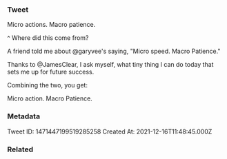 ### Tweet
Micro actions. Macro patience.

^ Where did this come from?

A friend told me about @garyvee's saying, "Micro speed. Macro Patience."

Thanks to @JamesClear, I ask myself, what tiny thing  I can do today that sets me up for future success.

Combining the two, you get:

Micro action. Macro Patience.

### Metadata
Tweet ID: 1471447199519285258
Created At: 2021-12-16T11:48:45.000Z

### Related

